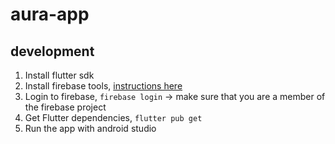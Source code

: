 # aura-app 


## development

1. Install flutter sdk
2. Install firebase tools, [instructions here](https://firebase.google.com/docs/cli/#windows)
3. Login to firebase, `firebase login` -> make sure that you are a member of the firebase project
4. Get Flutter dependencies, `flutter pub get`
5. Run the app with android studio
